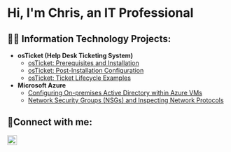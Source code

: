 <h1>Hi, I'm Chris, an IT Professional</h1>

<h2>👨‍💻 Information Technology Projects:</h2>

- <b>osTicket (Help Desk Ticketing System)</b>
  - [osTicket: Prerequisites and Installation](osticket-prereqs)
  - [osTicket: Post-Installation Configuration](post-install-config)
  - [osTicket: Ticket Lifecycle Examples](ticket-lifecycle)
- <b>Microsoft Azure</b>
  - [Configuring On-premises Active Directory within Azure VMs](configure-ad)
  - [Network Security Groups (NSGs) and Inspecting Network Protocols](azure-network-protocols)

<h2>🤳Connect with me:</h2>

[<img align="left" alt="Josh | LinkedIn" width="22px" src="https://cdn.jsdelivr.net/npm/simple-icons@v3/icons/linkedin.svg" />][linkedin]

[linkedin]: https://www.linkedin.com/in/jaceawilliams

